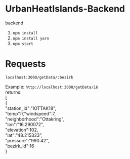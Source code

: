 # UrbanHeatIslands-Backend
backend

1) `npm install`
2) `npm install yarn`
3) `npm start`

# Requests
`localhost:3000/getData/:bezirk`

Example:
`http://localhost:3000/getData/16` <br>
returns:<br>
[<br>
{<br>
"station_id":"IOTTAK18",<br>
"temp":7,"windspeed":7,<br>
"neighborhood":"Ottakring",<br>
"lon":"16.290072",<br>
"elevation":102,<br>
"lat":"48.215323",<br>
"pressure":"990.42",<br>
"bezirk_id":16<br>
}<br>
